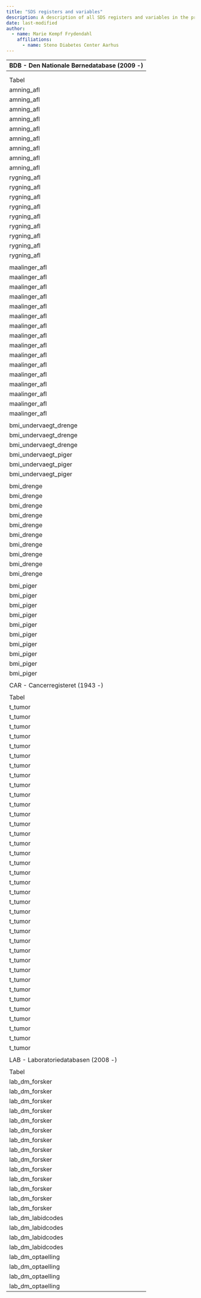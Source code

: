 ```yaml
---
title: "SDS registers and variables"
description: A description of all SDS registers and variables in the projectdatabase.
date: last-modified
author:
  - name: Marie Kempf Frydendahl
    affiliations: 
      - name: Steno Diabetes Center Aarhus
---
```


| BDB - Den Nationale Børnedatabase (2009 -) |
| ------------------------------------------ |
|                                            |  |  |  |
|                                            |  |  |  |
| Tabel                                      | Variabel | Indhold | Gyldighed |
| amning_afl                                 | cpr | Barnets CPR-nummer | 2009 - |
| amning_afl                                 | koen_afl | Barnets køn, kode | 2009 - |
| amning_afl                                 | koen_afl_txt | Barnets køn, tekst | 2009 - |
| amning_afl                                 | birthdate | Barnets fødselsdato | 2009 - |
| amning_afl                                 | municipalitycode_bfstopdate | Barnets bopælskommune, kode (på dato for ophør af fuld amning) | 2009 - |
| amning_afl                                 | municipalitycode_txt_bfstopdate | Barnets bopælskommune, tekst (på dato for ophør af fuld amning) | 2009 - |
| amning_afl                                 | breastfeedstopdate | Dato for ophør af fuld amning | 2009 - |
| amning_afl                                 | varighed_dage | Antal dage med fuld amning (antal dage imellem birthdate og breastfeedstopdate) | 2009 - |
| amning_afl                                 | ikraft | Indberetningens gyldighed på dato for tabeldannelse (1 = gyldig) | 2009 - |
| rygning_afl                                | cpr | Barnets CPR-nummer | 2009 - |
| rygning_afl                                | koen_afl | Barnets køn, kode | 2009 - |
| rygning_afl                                | koen_afl_txt | Barnets køn, tekst | 2009 - |
| rygning_afl                                | birthdate | Barnets fødselsdato | 2009 - |
| rygning_afl                                | municipalitycode_birthdate | Barnets bopælskommune, kode | 2009 - |
| rygning_afl                                | municipalitycode_txt_birthdate | Barnets bopælskommune, tekst | 2009 - |
| rygning_afl                                | passivesmoke | Har barnet været udsat for passiv rygning, kode | 2009 - |
| rygning_afl                                | passivesmoke_txt | Har barnet været udsat for passiv rygning, tekst | 2009 - |
| rygning_afl                                | ikraft | Indberetningens gyldighed på dato for tabeldannelse (1 = gyldig) | 2009 - |
|                                            |  |  |  |
| maalinger_afl                              | cpr | Barnets CPR-nummer | 2009 - |
| maalinger_afl                              | koen_afl | Barnets køn, kode | 2009 - |
| maalinger_afl                              | koen_afl_txt | Barnets køn, tekst | 2009 - |
| maalinger_afl                              | birthdate | Barnets fødselsdato | 2009 - |
| maalinger_afl                              | alder_aar_afl | Barnets alder i år | 2009 - |
| maalinger_afl                              | alder_maaned_afl | Barnets alder i måneder | 2009 - |
| maalinger_afl                              | municipalitycode_measuredate | Barnets bopælskommune, kode | 2009 - |
| maalinger_afl                              | municipalitycode_txt_measuredate | Barnets bopælskommune, tekst | 2009 - |
| maalinger_afl                              | measurementdate | Dato for måling | 2009 - |
| maalinger_afl                              | school | Skolekode | 2009 - |
| maalinger_afl                              | school_txt_createddate | Skolekode, tekst | 2009 - |
| maalinger_afl                              | height | Barnets højde (cm) | 2009 - |
| maalinger_afl                              | weight | Barnets vægt (gram) | 2009 - |
| maalinger_afl                              | vaegtkategori_afl | Vægtkategori, kode<br>(baseret på en beregning af barnets BMI (kg/m2) sammenholdt med referenceværdier fra Sundhedsstyrelsen) | 2009 - |
| maalinger_afl                              | vaegtkategori_afl_txt | Vægtkategori, tekst | 2009 - |
| maalinger_afl                              | ikraft | Indberetningens gyldighed på dato for tabeldannelse (1 = gyldig) | 2009 - |
|                                            |  |  |  |
| bmi_undervaegt_drenge                      | age | Alder i år |  |
| bmi_undervaegt_drenge                      | sex | Køn, kode |  |
| bmi_undervaegt_drenge                      | bmip3 | Grænseværdier pr alder til gruppering af BMI for undervægt |  |
| bmi_undervaegt_piger                       | age | Alder i år |  |
| bmi_undervaegt_piger                       | sex | Køn, kode |  |
| bmi_undervaegt_piger                       | bmip3 | Grænseværdier pr alder til gruppering af BMI for undervægt |  |
|                                            |  |  |  |
| bmi_drenge                                 | months | Alder i måneder |  |
| bmi_drenge                                 | years | Alder i år |  |
| bmi_drenge                                 | bmi16 | IOTF BMI grænseværdier pr alder til gruppering af BMI |  |
| bmi_drenge                                 | bmi17 | IOTF BMI grænseværdier pr alder til gruppering af BMI |  |
| bmi_drenge                                 | bmi18_5 | IOTF BMI grænseværdier pr alder til gruppering af BMI |  |
| bmi_drenge                                 | bmi23 | IOTF BMI grænseværdier pr alder til gruppering af BMI |  |
| bmi_drenge                                 | bmi25 | IOTF BMI grænseværdier pr alder til gruppering af BMI |  |
| bmi_drenge                                 | bmi27 | IOTF BMI grænseværdier pr alder til gruppering af BMI |  |
| bmi_drenge                                 | bmi30 | IOTF BMI grænseværdier pr alder til gruppering af BMI |  |
| bmi_drenge                                 | bmi35 | IOTF BMI grænseværdier pr alder til gruppering af BMI |  |
|                                            |  |  |  |
| bmi_piger                                  | months | Alder i måneder |  |
| bmi_piger                                  | years | Alder i år |  |
| bmi_piger                                  | bmi16 | IOTF BMI grænseværdier pr alder til gruppering af BMI |  |
| bmi_piger                                  | bmi17 | IOTF BMI grænseværdier pr alder til gruppering af BMI |  |
| bmi_piger                                  | bmi18_5 | IOTF BMI grænseværdier pr alder til gruppering af BMI |  |
| bmi_piger                                  | bmi23 | IOTF BMI grænseværdier pr alder til gruppering af BMI |  |
| bmi_piger                                  | bmi25 | IOTF BMI grænseværdier pr alder til gruppering af BMI |  |
| bmi_piger                                  | bmi27 | IOTF BMI grænseværdier pr alder til gruppering af BMI |  |
| bmi_piger                                  | bmi30 | IOTF BMI grænseværdier pr alder til gruppering af BMI |  |
| bmi_piger                                  | bmi35 | IOTF BMI grænseværdier pr alder til gruppering af BMI |  |
|                                            |  |  |  |
| CAR - Cancerregisteret (1943 -)            |
|                                            |  |  |  |
| Tabel                                      | Variabel | Indhold | Gyldighed |
| t_tumor                                    | k_cprnr | CPR-nummer | 1943 - |
| t_tumor                                    | k_tumornr | Tumor løbenummer | 1943 - |
| t_tumor                                    | d_diagnosedato | Diagnosedato | 1943 - |
| t_tumor                                    | v_diagaar | Diagnoseår | 1943 - |
| t_tumor                                    | v_diagmd | Diagnosemåned | 1943 - |
| t_tumor                                    | c_icd10 | ICD10-diagnosekode | 1978 - |
| t_tumor                                    | c_orggr_icd10 | ICD10 overgrupper | 1978 - |
| t_tumor                                    | c_diaggr_icd10 | ICD10  undergrupper | 1978 - |
| t_tumor                                    | c_icd7 | ICD7-diagnosekode (nordisk klassifikation) | 1943 - 1977 |
| t_tumor                                    | c_orggr | ICD7 overgrupper (nordisk klassifikation) | 1943 - 1977 |
| t_tumor                                    | c_diaggr | ICD7 undergrupper (nordisk klassifikation) | 1943 - 1977 |
| t_tumor                                    | c_diaggr_nordcan | NordCan-diagnosegrupper | 1943 - |
| t_tumor                                    | c_diaggr_kp | Udvalgte KP-diagnosegrupper | 1978 - |
| t_tumor                                    | c_udbred | Tumorens udbredelse | 1943 - 2003 |
| t_tumor                                    | c_tnm_t | TNM klassifikation. Tillægskode for størrelse/udbredelse af primærtumor | 2004 - |
| t_tumor                                    | c_tnm_n | TNM klassifikation. Tillægskode for lymfeknudemetastaser | 2004 - |
| t_tumor                                    | c_tnm_m | TNM klassifikation. Tillægskode for metastaser i andre organer (fjernmetastaser) | 2004 - |
| t_tumor                                    | c_udbred_klassifikation | Markør for anvendt udbredelsesklassifikation | 2004 - |
| t_tumor                                    | c_aa | Ann Arbour klassifikation. Tillægskode for stadie ved lymfom | 2004 - |
| t_tumor                                    | c_grad | Gradering ved urinvejstumorer | 1943 - 2008 |
| t_tumor                                    | c_sarc | Markør for sarcom | 1943 - 1977 |
| t_tumor                                    | c_lateral | Lateralitet for parrede organer | 1943 - |
| t_tumor                                    | c_morfo3 | ICD3 klassifikation. Morfologi (histologi) | 1978 - |
| t_tumor                                    | c_topo3 | ICD3 klassifikation. Topografi (lokalisation) | 1978 - |
| t_tumor                                    | c_makrogrundlag | Makroskopisk grundlag for diagnosticering af tumor | 1943 - |
| t_tumor                                    | c_mikrogrundlag | Mikroskopisk grundlag for diagnosticering af tumor | 1943 - |
| t_tumor                                    | c_behandling | Kode for hvilken behandling patienten har modtaget | 1943 - 2003 |
| t_tumor                                    | d_fdsdato | Fødselsdato | 1943 - |
| t_tumor                                    | c_sex | Køn | 1943 - |
| t_tumor                                    | v_diagnosealder | Alder på diagnosedato | 1943 - |
| t_tumor                                    | c_status | Statuskode fra CPR-registeret ved sidste opdatering af registeret | 1943 - |
| t_tumor                                    | d_statdato | Statusdato fra CPR-registeret ved sidste opdatering af registeret | 1943 - |
| t_tumor                                    | c_kommune | Bopælskommune (som fastsat ved kommunalreform i 2007) | 1978 - |
| t_tumor                                    | c_komf07 | Historisk bopælskommune (afskaffet ved kommunalreform i 2007) | 1968 - 2006 |
| t_tumor                                    | c_region | Bopælsregion (som fastsat ved kommunalreform i 2007) | 1978 - |
| t_tumor                                    | c_amtf07 | Bopælsamt  (afskaffet ved kommunalreform i 2007) | 1968 - 2006 |
|                                            |  |  |  |
| LAB - Laboratoriedatabasen (2008 -)        |
|                                            |  |  |  |
| Tabel                                      | Variabel | Indhold | Gyldighed |
| lab_dm_forsker                             | patient_cpr | CPR-nummer | 2008 - |
| lab_dm_forsker                             | rekvirent_id | ID for rekvirent | 2008 - |
| lab_dm_forsker                             | rekvirent_idtype | Angiver kodetype for rekvirent_id | 2008 - |
| lab_dm_forsker                             | samplingdate | Prøvetagningsdato | 2008 - |
| lab_dm_forsker                             | samplingtime | Prøvetagningstidspunkt | 2008 - |
| lab_dm_forsker                             | laboratorium_idcode | Producerende laboratorie | 2008 - |
| lab_dm_forsker                             | analysiscode | NPU/DNK-kode for den målte kvantitet | 2008 - |
| lab_dm_forsker                             | unit | Enhed for indholdet i value | 2008 - |
| lab_dm_forsker                             | value | Analyseresultat i tal eller tekst | 2008 - |
| lab_dm_forsker                             | operator | Kvalifikator, der angiver, om det præcise resultat er ”større end” eller ”mindre end” den værdi, der er angivet i ’value’ | 2008 - |
| lab_dm_forsker                             | resulttype | Angiver om analyseresultat er numerisk eller alfanumerisk | 2008 - |
| lab_dm_forsker                             | referenceinterval_lowerlimit | Nedre grænse for referenceintervallet for analyseresultatet | 2008 - |
| lab_dm_forsker                             | referenceinterval_upperlimit | Øvre grænse for referenceintervallet for analyseresultatet | 2008 - |
| lab_dm_forsker                             | resultvalidation | Autogenereret validering af prøveresultatet i forhold til referenceintervallet for den specifikke analyse | 2008 - |
| lab_dm_labidcodes                          | idcode | Producerende laboratorie, kode | 2008 - |
| lab_dm_labidcodes                          | laboratorium | Producerende laboratorie, tekst | 2008 - |
| lab_dm_labidcodes                          | region | Region, tekst | 2008 - |
| lab_dm_labidcodes                          | speciale | Laboratoriets speciale, tekst | 2008 - |
| lab_dm_optaelling                          | laboratorium | Producerende laboratorie | 2008 - |
| lab_dm_optaelling                          | speciale | Laboratoriets speciale, tekst | 2008 - |
| lab_dm_optaelling                          | region | Region, tekst | 2008 - |
| lab_dm_optaelling                          | kvartal\* | Antal prøver, kvartalsopgjort<br>(OBS: der leveres én variabel per kvartalfra 1 .kvartal 2008 og frem) | 2008 - |
